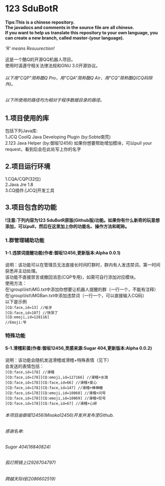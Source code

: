# 123 SduBotR
**Tips:This is a chinese repository.**<br>
**The javadocs and comments in the source file are all chinese.**<br>
**If you want to help us translate this repository to your own language, you can create a new branch, called master-(your language).**<br>
<br>
*'R' means Resuurection!*<br>
<br>
这是一个酷Q的开源QQ机器人项目。<br>
使用时请遵守相关法律法规和GNU 3.0开源协议。<br>
###### 以下用“CQP”简称酷Q Pro，用“CQA”简称酷Q Air，用“CQ”简称酷Q(CQ码除外)。
###### 以下所使用的路径均为相对于程序数据目录的路径。

## 1.项目使用的库
包括下列Java库:<br>
1.JCQ CoolQ Java Developing Plugin (by:Sobte南荒)<br>
2.123 Java Helper (by:御坂12456)
如果你想要帮助增加模块，可以pull your request，看到后会在此处写上你的名字

## 2.项目运行环境
1.CQA/CQP(32位)<br>
2.Java Jre 1.8<br>
3.CQ插件:[JCQ]开发工具

## 3.项目包含的功能
**!注意:下列内容为123 SduBotR原版(Github版)功能。如果你有什么新奇的玩意想添加，可以pull，然后在这里加上你的功能名、操作方法和昵称。**
### 1.群管理辅助功能
#### 1-1.违禁词提醒功能(作者:御坂12456,更新版本:Alpha 0.0.1)
说明：该功能可以在管理员无法直接长时间盯群时，群内有人发违禁词，第一时间获悉并主动处理。<br>
该功能不直接禁言或撤回消息(CQP专用)，如需可自行添加对应模块。<br>
使用方法：<br>
在\group\list\iMG.txt中添加你想要让机器人提醒的群（一行一个，不能有注释）<br>
在\group\list\iMGBan.txt中添加违禁词（一行一个，可以直接输入CQ码）<br>
以下是示例<br>
<code>[CQ:face,id=13] //呲牙</code><br>
<code>[CQ:face,id=107] //快哭了</code><br>
<code>[CQ:emoji,id=128116] //Emoji:爷</code>

### 特殊功能
#### S-1.滑稽彩蛋(作者:御坂12456,灵感来源:Sugar 404,更新版本:Alpha 0.0.2)
说明：该功能会随机发送滑稽或滑稽+特殊表情（见下）<br>
会发送的表情包括：<br>
<code>[CQ:face,id=178] //滑稽</code><br>
<code>[CQ:face,id=178][CQ:emoji,id=127166] //滑稽+水滴</code><br>
<code>[CQ:face,id=178][CQ:face,id=66] //滑稽+爱心</code><br>
<code>[CQ:face,id=178][CQ:face,id=147] //滑稽+棒棒糖</code><br>
<code>[CQ:face,id=178][CQ:emoji,id=10068] //滑稽+问号</code><br>
<code>[CQ:face,id=178][CQ:emoji,id=10069] //滑稽+叹号</code><br>
<code>[CQ:face,id=178][CQ:face,id=67] //滑稽+心碎</code>

###### 本项目由御坂12456(Misaka12456)开发并发布至Github.
###### 感谢名单:
###### Sugar 404(16840824)
###### 孤灯照镜上(2926704797)
###### 跨越天际线(2086602519)
